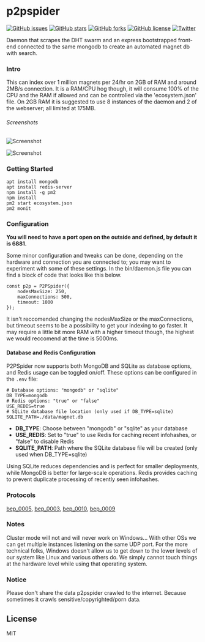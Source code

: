 # p2pspider

[![GitHub issues](https://img.shields.io/github/issues/thejordanprice/p2pspider.svg)](https://github.com/thejordanprice/p2pspider/issues)
[![GitHub stars](https://img.shields.io/github/stars/thejordanprice/p2pspider.svg)](https://github.com/thejordanprice/p2pspider/stargazers)
[![GitHub forks](https://img.shields.io/github/forks/thejordanprice/p2pspider.svg)](https://github.com/thejordanprice/p2pspider/network)
[![GitHub license](https://img.shields.io/github/license/thejordanprice/p2pspider.svg)](https://github.com/thejordanprice/p2pspider/blob/master/LICENSE)
[![Twitter](https://img.shields.io/twitter/url/https/github.com/thejordanprice/p2pspider.svg?style=social)](https://twitter.com/intent/tweet?text=Wow:&url=https%3A%2F%2Fgithub.com%2Fthejordanprice%2Fp2pspider)

Daemon that scrapes the DHT swarm and an express bootstrapped front-end connected to the same mongodb to create an automated magnet db with search.

### Intro

This can index over 1 million magnets per 24/hr on 2GB of RAM and around 2MB/s connection. It is a RAM/CPU hog though, it will consume 100% of the CPU and the RAM if allowed and can be controlled via the 'ecosystem.json' file. On 2GB RAM it is suggested to use 8 instances of the daemon and 2 of the webserver; all limited at 175MB.

###### Screenshots

![Screenshot][index]

[index]: https://i.ibb.co/yqsSPxd/Screenshot-2024-07-25-5-34-02-PM.png "index page"

![Screenshot][query]

[query]: https://i.ibb.co/mTTdFj2/Screenshot-2024-07-25-5-34-42-PM.png "query page"


### Getting Started

    apt install mongodb
    apt install redis-server
    npm install -g pm2
    npm install
    pm2 start ecosystem.json
    pm2 monit

### Configuration

**You will need to have a port open on the outside and defined, by default it is 6881.**

Some minor configuration and tweaks can be done, depending on the hardware and connection you are connected to; you may want to experiment with some of these settings. In the bin/daemon.js file you can find a block of code that looks like this below.

    const p2p = P2PSpider({
        nodesMaxSize: 250,
        maxConnections: 500,
        timeout: 1000
    });

It isn't reccomended changing the nodesMaxSize or the maxConnections, but timeout seems to be a possibility to get your indexing to go faster. It may require a little bit more RAM with a higher timeout though, the highest we would reccomend at the time is 5000ms.

#### Database and Redis Configuration

P2PSpider now supports both MongoDB and SQLite as database options, and Redis usage can be toggled on/off. These options can be configured in the `.env` file:

```
# Database options: "mongodb" or "sqlite"
DB_TYPE=mongodb
# Redis options: "true" or "false" 
USE_REDIS=true
# SQLite database file location (only used if DB_TYPE=sqlite)
SQLITE_PATH=./data/magnet.db
```

- **DB_TYPE**: Choose between "mongodb" or "sqlite" as your database
- **USE_REDIS**: Set to "true" to use Redis for caching recent infohashes, or "false" to disable Redis
- **SQLITE_PATH**: Path where the SQLite database file will be created (only used when DB_TYPE=sqlite)

Using SQLite reduces dependencies and is perfect for smaller deployments, while MongoDB is better for large-scale operations. Redis provides caching to prevent duplicate processing of recently seen infohashes.

### Protocols

[bep_0005](http://www.bittorrent.org/beps/bep_0005.html), [bep_0003](http://www.bittorrent.org/beps/bep_0003.html), [bep_0010](http://www.bittorrent.org/beps/bep_0010.html), [bep_0009](http://www.bittorrent.org/beps/bep_0009.html)

### Notes

Cluster mode will not and will never work on Windows... With other OSs we can get multiple instances listening on the same UDP port. For the more technical folks, Windows doesn't allow us to get down to the lower levels of our system like Linux and various others do. We simply cannot touch things at the hardware level while using that operating system.

### Notice

Please don't share the data p2pspider crawled to the internet. Because sometimes it crawls sensitive/copyrighted/porn data.

## License

MIT
